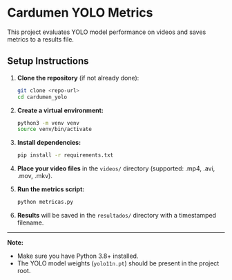 # Cardumen YOLO Metrics

This project evaluates YOLO model performance on videos and saves metrics to a results file.

## Setup Instructions

1. **Clone the repository** (if not already done):
   ```bash
   git clone <repo-url>
   cd cardumen_yolo
   ```

2. **Create a virtual environment:**
   ```bash
   python3 -m venv venv
   source venv/bin/activate
   ```

3. **Install dependencies:**
   ```bash
   pip install -r requirements.txt
   ```

4. **Place your video files** in the `videos/` directory (supported: .mp4, .avi, .mov, .mkv).

5. **Run the metrics script:**
   ```bash
   python metricas.py
   ```

6. **Results** will be saved in the `resultados/` directory with a timestamped filename.

---

**Note:**
- Make sure you have Python 3.8+ installed.
- The YOLO model weights (`yolo11n.pt`) should be present in the project root.
